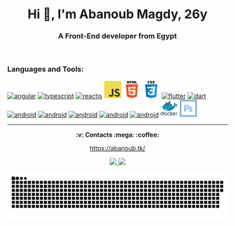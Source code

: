 <!--
### Hi there 👋
**Abanoub5015/Abanoub5015** is a ✨ _special_ ✨ repository because its `README.md` (this file) appears on your GitHub profile.
![linkedin](https://user-images.githubusercontent.com/82307701/179575113-ef0b4a9e-451a-48dd-8057-e1fbab9aec2a.png)

Here are some ideas to get you started:

- 🔭 I’m currently working on ...
- 🌱 I’m currently learning ...
- 👯 I’m looking to collaborate on ...
- 🤔 I’m looking for help with ...
- 💬 Ask me about ...
- 📫 How to reach me: ...
- 😄 Pronouns: ...
- ⚡ Fun fact: ...
-->


<h1 align="center">Hi 👋, I'm Abanoub Magdy, 26y</h1>
<h3 align="center">A Front-End developer from Egypt</h3>
<center>
<br>

<h3 align="left">Languages and Tools: </h3>

<p align="left">
<a href="https://angular.io/" rel="nofollow"> <img src="https://angular.io/assets/images/logos/angular/shield-large.svg" alt="angular" width="40" height="40" style="max-width: 100%;"></a>
<a href="https://www.typescriptlang.org/" rel="nofollow">
<img src="https://user-images.githubusercontent.com/32282846/148977795-7849d063-c0ed-4196-aaa0-77d12f54319f.png" alt="typescript" width="40" height="40" style="max-width: 100%;"></a>  
<a href="https://reactjs.org/" rel="nofollow"> <img src="https://user-images.githubusercontent.com/32282846/144276751-bffd469a-081b-46a5-9730-f25d87560649.png" alt="reactjs" width="60" height="40" style="max-width: 100%;"></a>
<a href="https://developer.mozilla.org/en-US/docs/Web/JavaScript" rel="nofollow"> <img src="https://raw.githubusercontent.com/devicons/devicon/master/icons/javascript/javascript-original.svg" alt="javascript" width="40" height="40" style="max-width: 100%;"></a>
<a href="https://www.w3.org/html/" rel="nofollow"> <img src="https://raw.githubusercontent.com/devicons/devicon/master/icons/html5/html5-original-wordmark.svg" alt="html5" width="40" height="40" style="max-width: 100%;"></a>
<a href="https://www.w3schools.com/css/" rel="nofollow"> <img src="https://raw.githubusercontent.com/devicons/devicon/master/icons/css3/css3-original-wordmark.svg" alt="css3" width="40" height="40" style="max-width: 100%;"></a>
<a href="https://flutter.dev" rel="nofollow"> <img src="https://user-images.githubusercontent.com/32282846/148978946-fc3fc91b-a6be-4939-9660-c93e9c10f766.png" alt="flutter" width="40" height="40" style="max-width: 100%;"></a>
<a href="https://dart.dev" rel="nofollow"> <img src="https://user-images.githubusercontent.com/32282846/148978779-aef5d610-84a8-47d2-84a1-346d740ec8ae.png" alt="dart" width="40" height="40" style="max-width: 100%;">
<a href="https://android.com/" rel="nofollow"> <img src="https://user-images.githubusercontent.com/32282846/148980830-df0f3af2-50b8-4bb2-9301-668e8f459abb.png" alt="android" width="40" height="40" style="max-width: 100%;"></a>
<a href="https://developer.android.com/studio" rel="nofollow"> <img src="https://user-images.githubusercontent.com/82307701/192167303-f9f44b2b-725f-4ab2-a3d1-8f5db27d1d8c.png" alt="android" width="60" height="40" style="max-width: 100%;"></a>
<a href="https://www.atlassian.com/software/jira" rel="nofollow"> <img src="https://user-images.githubusercontent.com/82307701/192167335-87a428a1-240e-4220-9fd3-932f832f4355.png" alt="android" width="80" height="40" style="max-width: 100%;"></a>
<a href="https://www.atlassian.com/software/jira" rel="nofollow"> <img src="https://user-images.githubusercontent.com/82307701/192167353-5b56bdb2-d8d0-440c-b767-039cb1664815.png" alt="android" width="40" height="40" style="max-width: 100%;"></a>
<a href="https://kubernetes.io/" rel="nofollow"> <img src="https://user-images.githubusercontent.com/82307701/192167365-af83fead-58a2-434e-b753-77db54a94e11.png" alt="android" width="40" height="40" style="max-width: 100%;"></a>
<a href="https://www.docker.com/" rel="nofollow"> <img src="https://raw.githubusercontent.com/devicons/devicon/master/icons/docker/docker-original-wordmark.svg" alt="docker" width="40" height="40" style="max-width: 100%;"></a>
<a href="https://www.photoshop.com/en" rel="nofollow"> <img src="https://raw.githubusercontent.com/devicons/devicon/master/icons/photoshop/photoshop-line.svg" alt="photoshop" width="40" height="40" style="max-width: 100%;"></a>




<hr>
<div>
  <p align="center"><b> :v:	 Contacts  :mega:  :coffee:		</b></p>
     <p align="center">	    <a href="https://abanoub.tk/">
        https://abanoub.tk/
      </a>
 <p align="center">
      <a href="https://api.whatsapp.com/send/?phone=%2B201555737801&text&app_absent=0" target="_blank">
        <img src="https://user-images.githubusercontent.com/82307701/192167382-2e9e0c73-e1a8-4035-9174-7553660f6ed5.png"> 
      </a>
      <a href="https://www.linkedin.com/in/abanoub-tk/" target="_blank">
        <img src="https://user-images.githubusercontent.com/82307701/192167396-a6e1d3c4-8634-4c66-9486-ec93632394e9.png">
      </a>
</div>

![Snake animation](https://github.com/brunodiego97/brunodiego97/blob/output/github-contribution-grid-snake.svg)
